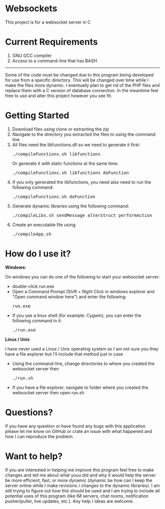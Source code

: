 Websockets
==========

This project is for a websocket server in C

Current Requirements
====================
<ol>
	<li>GNU GCC compiler</li>
	<li>Access to a command-line that has BASH</li>
</ol>

<hr>
Some of the code must be changed due to this program being developed for use from a specific directory.
This will be changed over time while I make the files more dynamic.
I eventually plan to get rid of the PHP files and replace them with a C version of database connection.
In the meantime feel free to use and alter this project however you see fit.

Getting Started
===============
<ol>
	<li>Download files using clone or extracting the zip</li>
	<li>Navigate to the directory you extracted the files to using the command line</li>
	<li>
		All files need the libfunctions.dll so we need to generate it first:
			<pre>./compileFunctions.sh libfunctions</pre>
		Or generate it with static functions at the same time:
			<pre>./compileFunctions.sh libfunctions doFunction</pre>
	</li>
	<li>If you only generated the libfunctions, you need also need to run the following command: <pre>./compileFunctions.sh doFunction</pre></li>
	<li>Generate dynamic libraries using the following command: <pre>./compileLibs.sh sendMessage alterStruct performAction</pre></li>
	<li>Create an executable file using: <pre>./compileApp.sh</pre></li>
</ol>

How do I use it?
================

**Windows:**

On windows you can do one of the following to start your websocket server:
<ul>
	<li>double-click run.exe</li>
	<li>Open a Command Prompt (Shift + Right Click in windows explorer and "Open command window here") and enter the following:<pre>run.exe</pre></li>
	<li>If you use a linux shell (for example: Cygwin), you can enter the following command in it:<pre>./run.exe</pre></li>
</ul>

**Linux / Unix**

I have never used a Linux / Unix operating system so I am not sure you they have a file explorer but I'll include that method just in case
<ul>
	<li>Using the command-line, change directories to where you created the websocket server then<pre>./run.sh</pre></li>
	<li>If you have a file explorer, navigate to folder where you created the websocket server then open run.sh</li>
</ul>

Questions?
==========

If you have any question or have found any bugs with this application please let
me know on GitHub or crate an issue with what happened and how I can reproduce the problem.

Want to help?
=============

If you are interested in helping me improve this program feel free to make changes and tell me
about what youu did and why it would help the server be more efficient, fast, or more dynamic
(dynamic be how can I keep the server online while I make revisions / changes to the dynamic libraries).
I am still trying to figure out how this should be used and I am trying to include all potential uses
of this program (like IM servers, chat rooms, notification pusher/puller, live updates, etc.).
Any help / ideas are welcome.
